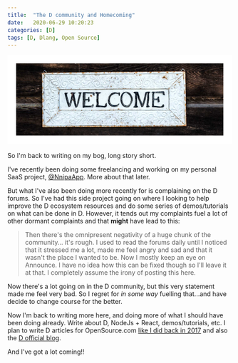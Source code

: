 ```yaml
---
title:  "The D community and Homecoming"
date:   2020-06-29 10:20:23
categories: [D]
tags: [D, Dlang, Open Source]
---
```


![Back to blogging](/images/2020-welcome.png) 

So I'm back to writing on my bog, long story short.

I've recently been doing some freelancing and working on my personal SaaS project, [@NnipaApp](https://twitter.com/NnipaApp). More about that later. 

But what I've also been doing more recently for is complaining on the D forums. So I've had this side project going on where I looking to help improve the D ecosystem resources and do some series of demos/tutorials on what can be done in D. However, it tends out my complaints fuel a lot of other dormant complaints and that **might** have lead to this:

> Then there's the omnipresent negativity of a huge chunk of the community...  it's rough. I used to read the forums daily until I noticed that it stressed me a lot, made me feel angry and sad and that it wasn't the place I wanted to be. Now I mostly keep an eye on Announce. I have no idea how this can be fixed though so I'll leave it at that. I completely assume the irony of posting this here.

Now there's a lot going on in the D community, but this very statement made me feel very bad. So I regret for *in some way* fuelling that...and have decide to change course for the better. 

Now I'm back to writing more here, and doing more of what I should have been doing already. Write about D, NodeJs + React, demos/tutorials, etc. I plan to write D articles for OpenSource.com [like I did back in 2017](https://opensource.com/article/17/5/d-open-source-software-development) and also the [D official blog](https://dlang.org/blog).

 And I've got a lot coming!!


